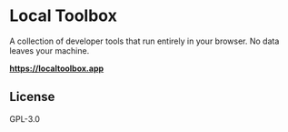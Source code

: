 # Local Toolbox

A collection of developer tools that run entirely in your browser. No data leaves your machine.

**https://localtoolbox.app**

## License

GPL-3.0
